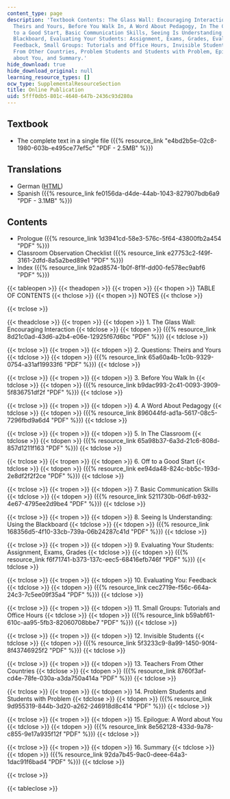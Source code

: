```yaml
---
content_type: page
description: 'Textbook Contents: The Glass Wall: Encouraging Interaction, Questions:
  Theirs and Yours, Before You Walk In, A Word About Pedagogy, In The Classroom, Off
  to a Good Start, Basic Communication Skills, Seeing Is Understanding: Using the
  Blackboard, Evaluating Your Students: Assignment, Exams, Grades, Evaluating You:
  Feedback, Small Groups: Tutorials and Office Hours, Invisible Students, Teachers
  From Other Countries, Problem Students and Students with Problem, Epilogue: A Word
  about You, and Summary.'
hide_download: true
hide_download_original: null
learning_resource_types: []
ocw_type: SupplementalResourceSection
title: Online Publication
uid: 5fff0db5-801c-4640-647b-2436c93d280a
---
```


Textbook
--------

*   The complete text in a single file ({{% resource_link "e4bd2b5e-02c8-1980-603b-e495ce77ef5c" "PDF - 2.5MB" %}})

Translations
------------

*   German ([HTML](http://users.physik.tu-muenchen.de/teggert/torch/index.html))
*   Spanish ({{% resource_link fe0156da-d4de-44ab-1043-827907bdb6a9 "PDF - 3.1MB" %}})

Contents
--------

*   Prologue ({{% resource_link 1d3941cd-58e3-576c-5f64-43800fb2a454 "PDF" %}})
*   Classroom Observation Checklist ({{% resource_link e27753c2-f49f-3161-2dfd-8a5a2bed89e1 "PDF" %}})
*   Index ({{% resource_link 92ad8574-1b0f-8f1f-dd00-fe578ec9abf6 "PDF" %}})

{{< tableopen >}}
{{< theadopen >}}
{{< tropen >}}
{{< thopen >}}
TABLE OF CONTENTS
{{< thclose >}}
{{< thopen >}}
NOTES
{{< thclose >}}

{{< trclose >}}

{{< theadclose >}}
{{< tropen >}}
{{< tdopen >}}
1\. The Glass Wall: Encouraging Interaction
{{< tdclose >}}
{{< tdopen >}}
({{% resource_link 8d21c0ad-43d6-a2b4-e06e-12925f67d6bc "PDF" %}})
{{< tdclose >}}

{{< trclose >}}
{{< tropen >}}
{{< tdopen >}}
2\. Questions: Theirs and Yours
{{< tdclose >}}
{{< tdopen >}}
({{% resource_link 65a60a4b-1c0b-9329-0754-a31af19933f6 "PDF" %}})
{{< tdclose >}}

{{< trclose >}}
{{< tropen >}}
{{< tdopen >}}
3\. Before You Walk In
{{< tdclose >}}
{{< tdopen >}}
({{% resource_link b9dac993-2c41-0093-3909-5f836751df2f "PDF" %}})
{{< tdclose >}}

{{< trclose >}}
{{< tropen >}}
{{< tdopen >}}
4\. A Word About Pedagogy
{{< tdclose >}}
{{< tdopen >}}
({{% resource_link 896044fd-ad1a-5617-08c5-7296fbd9a6d4 "PDF" %}})
{{< tdclose >}}

{{< trclose >}}
{{< tropen >}}
{{< tdopen >}}
5\. In The Classroom
{{< tdclose >}}
{{< tdopen >}}
({{% resource_link 65a98b37-6a3d-21c6-808d-857d1211f163 "PDF" %}})
{{< tdclose >}}

{{< trclose >}}
{{< tropen >}}
{{< tdopen >}}
6\. Off to a Good Start
{{< tdclose >}}
{{< tdopen >}}
({{% resource_link ee94da48-824c-bb5c-193d-2e8df2f2f2ce "PDF" %}})
{{< tdclose >}}

{{< trclose >}}
{{< tropen >}}
{{< tdopen >}}
7\. Basic Communication Skills
{{< tdclose >}}
{{< tdopen >}}
({{% resource_link 5211730b-06df-b932-4e67-4795ee2d9be4 "PDF" %}})
{{< tdclose >}}

{{< trclose >}}
{{< tropen >}}
{{< tdopen >}}
8\. Seeing Is Understanding: Using the Blackboard
{{< tdclose >}}
{{< tdopen >}}
({{% resource_link 168356d5-4f10-33cb-739a-06b24287c41d "PDF" %}})
{{< tdclose >}}

{{< trclose >}}
{{< tropen >}}
{{< tdopen >}}
9\. Evaluating Your Students: Assignment, Exams, Grades
{{< tdclose >}}
{{< tdopen >}}
({{% resource_link f6f71741-b373-137c-eec5-68416efb746f "PDF" %}})
{{< tdclose >}}

{{< trclose >}}
{{< tropen >}}
{{< tdopen >}}
10\. Evaluating You: Feedback
{{< tdclose >}}
{{< tdopen >}}
({{% resource_link cec2719e-f56c-664a-24c3-7c5ee09f35a4 "PDF" %}})
{{< tdclose >}}

{{< trclose >}}
{{< tropen >}}
{{< tdopen >}}
11\. Small Groups: Tutorials and Office Hours
{{< tdclose >}}
{{< tdopen >}}
({{% resource_link b59abf61-610c-aa95-5fb3-82060708bbe7 "PDF" %}})
{{< tdclose >}}

{{< trclose >}}
{{< tropen >}}
{{< tdopen >}}
12\. Invisible Students
{{< tdclose >}}
{{< tdopen >}}
({{% resource_link 5f3233c9-8a99-1450-90f4-8f43746925f2 "PDF" %}})
{{< tdclose >}}

{{< trclose >}}
{{< tropen >}}
{{< tdopen >}}
13\. Teachers From Other Countries
{{< tdclose >}}
{{< tdopen >}}
({{% resource_link 8760f3af-cd4e-78fe-030a-a3da750a414a "PDF" %}})
{{< tdclose >}}

{{< trclose >}}
{{< tropen >}}
{{< tdopen >}}
14\. Problem Students and Students with Problem
{{< tdclose >}}
{{< tdopen >}}
({{% resource_link 9d955319-844b-3d20-a262-246918d8c414 "PDF" %}})
{{< tdclose >}}

{{< trclose >}}
{{< tropen >}}
{{< tdopen >}}
15\. Epilogue: A Word about You
{{< tdclose >}}
{{< tdopen >}}
({{% resource_link 8e562128-433d-9a78-c855-9e17a935f12f "PDF" %}})
{{< tdclose >}}

{{< trclose >}}
{{< tropen >}}
{{< tdopen >}}
16\. Summary
{{< tdclose >}}
{{< tdopen >}}
({{% resource_link 92da7b45-9ac0-deee-64a3-1dac91f6bad4 "PDF" %}})
{{< tdclose >}}

{{< trclose >}}

{{< tableclose >}}